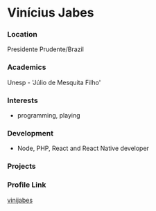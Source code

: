 # Vinícius Jabes

### Location

Presidente Prudente/Brazil

### Academics

Unesp - 'Júlio de Mesquita Filho'

### Interests

- programming, playing

### Development

- Node, PHP, React and React Native developer

### Projects


### Profile Link

[vinijabes](https://github.com/vinijabes)
